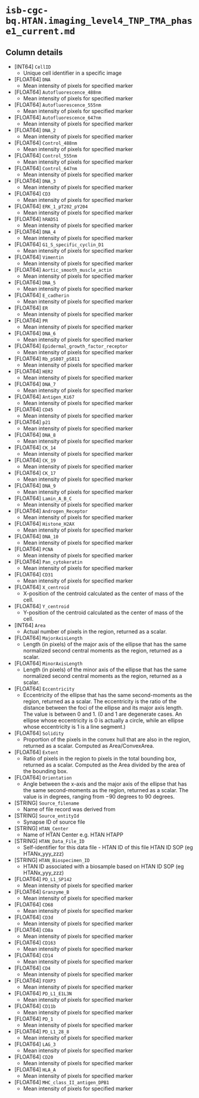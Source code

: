 # `isb-cgc-bq.HTAN.imaging_level4_TNP_TMA_phase1_current.md`

## Column details

* [INT64]    `CellID`
  - Unique cell identifier in a specific image
* [FLOAT64]    `DNA`
  - Mean intensity of pixels for specified marker
* [FLOAT64]    `Autofluorescence_488nm`
  - Mean intensity of pixels for specified marker
* [FLOAT64]    `Autofluorescence_555nm`
  - Mean intensity of pixels for specified marker
* [FLOAT64]    `Autofluorescence_647nm`
  - Mean intensity of pixels for specified marker
* [FLOAT64]    `DNA_2`
  - Mean intensity of pixels for specified marker
* [FLOAT64]    `Control_488nm`
  - Mean intensity of pixels for specified marker
* [FLOAT64]    `Control_555nm`
  - Mean intensity of pixels for specified marker
* [FLOAT64]    `Control_647nm`
  - Mean intensity of pixels for specified marker
* [FLOAT64]    `DNA_3`
  - Mean intensity of pixels for specified marker
* [FLOAT64]    `CD3`
  - Mean intensity of pixels for specified marker
* [FLOAT64]    `ERK_1_pT202_pY204`
  - Mean intensity of pixels for specified marker
* [FLOAT64]    `hRAD51`
  - Mean intensity of pixels for specified marker
* [FLOAT64]    `DNA_4`
  - Mean intensity of pixels for specified marker
* [FLOAT64]    `G1_S_specific_cyclin_D1`
  - Mean intensity of pixels for specified marker
* [FLOAT64]    `Vimentin`
  - Mean intensity of pixels for specified marker
* [FLOAT64]    `Aortic_smooth_muscle_actin`
  - Mean intensity of pixels for specified marker
* [FLOAT64]    `DNA_5`
  - Mean intensity of pixels for specified marker
* [FLOAT64]    `E_cadherin`
  - Mean intensity of pixels for specified marker
* [FLOAT64]    `ER`
  - Mean intensity of pixels for specified marker
* [FLOAT64]    `PR`
  - Mean intensity of pixels for specified marker
* [FLOAT64]    `DNA_6`
  - Mean intensity of pixels for specified marker
* [FLOAT64]    `Epidermal_growth_factor_receptor`
  - Mean intensity of pixels for specified marker
* [FLOAT64]    `Rb_pS807_pS811`
  - Mean intensity of pixels for specified marker
* [FLOAT64]    `HER2`
  - Mean intensity of pixels for specified marker
* [FLOAT64]    `DNA_7`
  - Mean intensity of pixels for specified marker
* [FLOAT64]    `Antigen_Ki67`
  - Mean intensity of pixels for specified marker
* [FLOAT64]    `CD45`
  - Mean intensity of pixels for specified marker
* [FLOAT64]    `p21`
  - Mean intensity of pixels for specified marker
* [FLOAT64]    `DNA_8`
  - Mean intensity of pixels for specified marker
* [FLOAT64]    `CK_14`
  - Mean intensity of pixels for specified marker
* [FLOAT64]    `CK_19`
  - Mean intensity of pixels for specified marker
* [FLOAT64]    `CK_17`
  - Mean intensity of pixels for specified marker
* [FLOAT64]    `DNA_9`
  - Mean intensity of pixels for specified marker
* [FLOAT64]    `Lamin_A_B_C`
  - Mean intensity of pixels for specified marker
* [FLOAT64]    `Androgen_Receptor`
  - Mean intensity of pixels for specified marker
* [FLOAT64]    `Histone_H2AX`
  - Mean intensity of pixels for specified marker
* [FLOAT64]    `DNA_10`
  - Mean intensity of pixels for specified marker
* [FLOAT64]    `PCNA`
  - Mean intensity of pixels for specified marker
* [FLOAT64]    `Pan_cytokeratin`
  - Mean intensity of pixels for specified marker
* [FLOAT64]    `CD31`
  - Mean intensity of pixels for specified marker
* [FLOAT64]    `X_centroid`
  - X-position of the centroid calculated as the center of mass of the cell.
* [FLOAT64]    `Y_centroid`
  - Y-position of the centroid calculated as the center of mass of the cell.
* [INT64]    `Area`
  - Actual number of pixels in the region, returned as a scalar.
* [FLOAT64]    `MajorAxisLength`
  - Length (in pixels) of the major axis of the ellipse that has the same normalized second central moments as the region, returned as a scalar.
* [FLOAT64]    `MinorAxisLength`
  - Length (in pixels) of the minor axis of the ellipse that has the same normalized second central moments as the region, returned as a scalar.
* [FLOAT64]    `Eccentricity`
  - Eccentricity of the ellipse that has the same second-moments as the region, returned as a scalar. The eccentricity is the ratio of the distance between the foci of the ellipse and its major axis length. The value is between 0 and 1. (0 and 1 are degenerate cases. An ellipse whose eccentricity is 0 is actually a circle, while an ellipse whose eccentricity is 1 is a line segment.)
* [FLOAT64]    `Solidity`
  - Proportion of the pixels in the convex hull that are also in the region, returned as a scalar. Computed as Area/ConvexArea.
* [FLOAT64]    `Extent`
  - Ratio of pixels in the region to pixels in the total bounding box, returned as a scalar. Computed as the Area divided by the area of the bounding box.
* [FLOAT64]    `Orientation`
  - Angle between the x-axis and the major axis of the ellipse that has the same second-moments as the region, returned as a scalar. The value is in degrees, ranging from −90 degrees to 90 degrees.
* [STRING]    `Source_filename`
  - Name of file record was derived from
* [STRING]    `Source_entityId`
  - Synapse ID of source file
* [STRING]    `HTAN_Center`
  - Name of HTAN Center e.g. HTAN HTAPP
* [STRING]    `HTAN_Data_File_ID`
  - Self-identifier for this data file - HTAN ID of this file HTAN ID SOP (eg HTANx_yyy_zzz)
* [STRING]    `HTAN_Biospecimen_ID`
  - HTAN ID associated with a biosample based on HTAN ID SOP (eg HTANx_yyy_zzz)
* [FLOAT64]    `PD_L1_SP142`
  - Mean intensity of pixels for specified marker
* [FLOAT64]    `Granzyme_B`
  - Mean intensity of pixels for specified marker
* [FLOAT64]    `CD68`
  - Mean intensity of pixels for specified marker
* [FLOAT64]    `CD3d`
  - Mean intensity of pixels for specified marker
* [FLOAT64]    `CD8a`
  - Mean intensity of pixels for specified marker
* [FLOAT64]    `CD163`
  - Mean intensity of pixels for specified marker
* [FLOAT64]    `CD14`
  - Mean intensity of pixels for specified marker
* [FLOAT64]    `CD4`
  - Mean intensity of pixels for specified marker
* [FLOAT64]    `FOXP3`
  - Mean intensity of pixels for specified marker
* [FLOAT64]    `PD_L1_E1L3N`
  - Mean intensity of pixels for specified marker
* [FLOAT64]    `CD11b`
  - Mean intensity of pixels for specified marker
* [FLOAT64]    `PD_1`
  - Mean intensity of pixels for specified marker
* [FLOAT64]    `PD_L1_28_8`
  - Mean intensity of pixels for specified marker
* [FLOAT64]    `LAG_3`
  - Mean intensity of pixels for specified marker
* [FLOAT64]    `CD20`
  - Mean intensity of pixels for specified marker
* [FLOAT64]    `HLA_A`
  - Mean intensity of pixels for specified marker
* [FLOAT64]    `MHC_class_II_antigen_DPB1`
  - Mean intensity of pixels for specified marker

